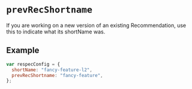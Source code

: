 # `prevRecShortname`

If you are working on a new version of an existing Recommendation, use this to indicate what its shortName was.

## Example

```js
var respecConfig = {
  shortName: "fancy-feature-l2",
  prevRecShortname: "fancy-feature",
};
```
